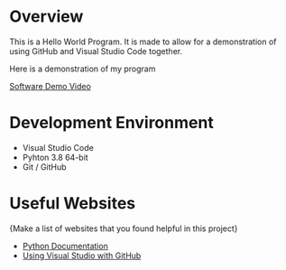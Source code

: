 # Overview

This is a Hello World Program. It is made to allow for a demonstration of using GitHub and Visual Studio Code together. 

Here is a demonstration of my program 

[Software Demo Video](http://youtube.link.goes.here)

# Development Environment

* Visual Studio Code 
* Pyhton 3.8 64-bit
* Git / GitHub

# Useful Websites

{Make a list of websites that you found helpful in this project}
* [Python Documentation](https://docs.python.org/3.8/)
* [Using Visual Studio with GitHub](https://code.visualstudio.com/docs/editor/github)
